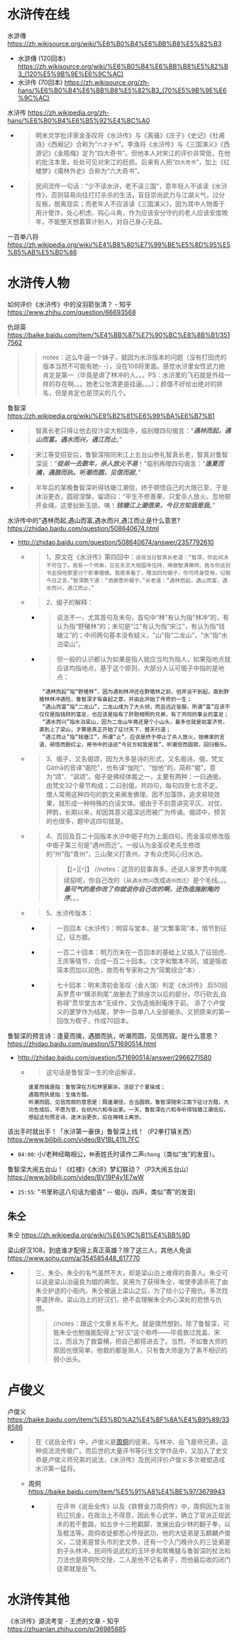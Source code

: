 
# 水浒传在线

水滸傳 https://zh.wikisource.org/wiki/%E6%B0%B4%E6%BB%B8%E5%82%B3
- 水滸傳 (120回本) https://zh.wikisource.org/wiki/%E6%B0%B4%E6%BB%B8%E5%82%B3_(120%E5%9B%9E%E6%9C%AC)
- 水浒传 (70回本) https://zh.wikisource.org/zh-hans/%E6%B0%B4%E6%BB%B8%E5%82%B3_(70%E5%9B%9E%E6%9C%AC)

水浒传 https://zh.wikipedia.org/zh-hans/%E6%B0%B4%E6%B5%92%E4%BC%A0
- > 明末文学批评家金圣叹将《水浒传》与《离骚》《庄子》《史记》《杜甫诗》《西厢记》合称为“`六才子书`”。李渔将《水浒传》与《三国演义》《西游记》《金瓶梅》定为“四大奇书”。但他本人对宋江的评价非常低，在他的批注本里，处处可见对宋江的贬损。后来有人把“`四大奇书`”，加上《红楼梦》《儒林外史》合称为“六大奇书”。
- > 民间流传一句话：“少不读水浒，老不读三国”，意年轻人不该读《水浒传》，否则容易向往打打杀杀的生活，盲目崇尚武力与江湖义气，过分反叛，脱离现实；而老年人不应该读《三国演义》，因为其中人物善于用计使诈，处心积虑、钩心斗角，作为应该安分守约的老人应该安度晚年，不能整天想着算计别人，对自己身心无益。

一百单八将 https://zh.wikipedia.org/wiki/%E4%B8%80%E7%99%BE%E5%8D%95%E5%85%AB%E5%B0%86

# 水浒传人物

如何评价《水浒传》中的没羽箭张清？ - 知乎 https://www.zhihu.com/question/66693568

仇琼英 https://baike.baidu.com/item/%E4%BB%87%E7%90%BC%E8%8B%B1/3517562
>> notes：这么牛逼一个妹子，就因为水浒版本的问题（没有打田虎的版本当然不可能有她- -），没在108将里面。感觉水浒里女性武力她肯定是第一（毕竟是虐了林冲的人。。。PS：水浒里的飞石就是外挂一样的存在啊。。。她老公张清更是挂逼。。。）；颜值不好给出绝对的排名，但是肯定也是顶尖的几个。

鲁智深 https://zh.wikipedia.org/wiki/%E9%B2%81%E6%99%BA%E6%B7%B1
- > 智真长老只得让他去投汴梁大相国寺，临别赠四句偈言：“***遇林而起，遇山而富。遇水而兴，遇江而止***。”
- > 宋江等受招安后，鲁智深陪同宋江上五台山参礼智真长老，智真对鲁智深说：“***徒弟一去数年，杀人放火不易***！”临别再赠四句偈言：“***逢夏而擒，遇腊而执。听潮而圆，见信而寂***。”
- > 半年后的某晚鲁智深听得钱塘江潮信，终于顿悟自己的大限已至，于是沐浴更衣，圆寂涅槃，留颂曰：“平生不修善果，只爱杀人放火。忽地顿开金绳，这里扯断玉锁。咦！***钱塘江上潮信来，今日方知我是我***。”

水浒传中的"遇林而起,遇山而富,遇水而兴,遇江而止是什么意思? https://zhidao.baidu.com/question/508640674.html
- http://zhidao.baidu.com/question/508640674/answer/2357792610
  * > 1、原文在《水浒传》第四回中：`话说当日智真长老道：“智深，你此间决不可住了。我有一个师弟，见在东京大相国寺住持，唤做智清禅师。我与你这封书去投他那里讨个职事僧做。我夜来看了，赠汝四句偈子，你可终身受用，记取今日之言。”智深跪下道：“洒家愿听偈子。”长老道：“遇林而起，遇山而富，遇水而兴，遇江而止。”`
  * > 2、偈子的解释：
    + > 说法不一，尤其首句及末句，首句中“林”有认为指“林冲”的，有认为指“野猪林”的；末句是“江”有认为指“宋江”，有认为指“钱塘江”的；中间两句基本没有疑义，“山”指“二龙山”，“水”指“水泊梁山”。
    + > 但一般的认识都认为如果是指人就应当均为指人，如果指地点就应该均指地点，基于这个原则，大部分人认可偈子中指的是地点：
      ```console
       “遇林而起”指“野猪林”，因为遇到林冲还在野猪林之前，但并谈不到起，直到野猪林林冲遇险，鲁智深才有奋起之意，并由此开始了传奇的一生；
       “遇山而富”指“二龙山”，二龙山成为了大头领，而且远近皆服，所谓“富”应该不仅仅是指钱财的富足，也应该是指有了肝胆相照的兄弟，有了共同的事业的富足；
       “遇水而兴”指水泊梁山，因为二龙山毕竟还是个小山头，最多也就是劫富济贫，直到上了梁山，才算是真正开始了征讨天下，替天行道；
       “遇江而止”指“钱塘江”，所谓“止”，应该是终于停止了杀人放火，按佛家的言语，顿悟而脱红尘，用书中的话说“今日方知我是我”，听潮信而圆寂，回归极乐。
      ```
  * > 3、偈子，又名偈颂，因为大多是诗的形式，又名偈诗。偈，梵文Gāthā的音译“偈陀”，也有译“伽陀”、“伽他”的，简称“偈”，意为“颂”、“讽颂”。偈子是佛经体裁之一，主要有两种：一曰通偈，由梵文32个章节构成；二曰别偈，共四句，每句四至七言不定。 <br> 僧人常用这种四句的韵文来阐发佛理。因不加藻饰，追求易晓效果，就形成一种特殊的白话文体。偈由于不刻意讲究平仄、对仗、押韵，长期以来，却因其意义蕴深远而被广为传诵。偈颂中，预言的也很多，题中这四句就是。
  * > 4、百回及百二十回版本水浒中偈子均为上面四句，而金圣叹修改版中偈子第三句是“遇州而迁”。一般认为金圣叹老先生修改的“州”指“青州”，三山聚义打青州，才有众虎同心归水泊。
    >> 【[:star:][`*`]】 //notes：这货的屁事真多。还说人家罗贯中狗尾续貂呢，你自己改的（从`遇水而兴`改成`遇州而迁`）是个毛线。。。***最可气的是你改了你就说你自己改的啊，还伪造施耐庵的序***。。。
  * > 5、水浒传版本：
    + > 一百回本《水浒传》：明容与堂本，是“文繁事简”本，情节到征辽，征方腊。
    + > 一百二十回本：明万历末在一百回本的基础上又插入了征田虎、王庆等情节，合成一百二十回本。（文字和繁本不同，或是吸收简本而加以润色，故而有专家称之为“简繁综合”本）.
    + > 七十回本：明末清初金圣叹（金人瑞）判定《水浒传》 后50回系罗贯中“横添狗尾”,故删去了排座次以后的部分，尽行砍去,自称得“贯华堂古本”无续作，又伪造施耐庵序于前。 添了个卢俊义的噩梦作为结尾，梦中一百单八人全部被杀。又把原来的第一回改为楔子，作成70回本。

鲁智深的预言诗：逢夏而擒，遇腊而执，听潮而圆，见信而寂。是什么意思？ https://zhidao.baidu.com/question/571690514.html
- http://zhidao.baidu.com/question/571690514/answer/2966271580
  * > 这句话是鲁智深一生的命运解读，
    ```console
    逢夏而擒是指：鲁智深在万松林里厮杀，活捉了个夏侯成；
    遇腊而执是指：生擒方腊。
    听潮而圆、见信而寂的意思是：既逢潮信，合当圆寂。鲁智深随宋江南下征讨方腊，大功告成后，不愿为官，在杭州六和寺出家。一天，鲁智深在六和寺听得钱塘江潮信后，想起这句预言诗，遂沐浴更衣，后在禅椅上离世。
    ```

该出手时就出手！「水浒第一豪侠」鲁智深上线！（P2拳打镇关西） https://www.bilibili.com/video/BV1BL411L7FC
- `04:00`: 小/老种经略相公，`种`表姓氏时读作二声`chong`（类似“虫”的发音）。

鲁智深大闹五台山！《红楼》《水浒》梦幻联动？（P3大闹五台山） https://www.bilibili.com/video/BV19P4y1E7wW
- `25:55`: "书里称这八句话为偈语" -- 偈(ji，四声，类似“寄”的发音)

## 朱仝

朱仝 https://zh.wikipedia.org/wiki/%E6%9C%B1%E4%BB%9D

梁山好汉108，到底谁才配得上真正英雄？除了这三人，其他人免谈 https://www.sohu.com/a/354585448_617770
- > 三、朱仝。朱仝的名气虽然不大，却是梁山泊上难得的良善人。朱仝可以说是梁山泊逼良为娼的典型。吴用为了获得朱仝，唆使李逵杀死了由朱仝护送的小衙内。朱仝被逼上梁山之后，为了给小公子报仇，多次找李逵拼命。梁山泊上的好汉们，绝不会理解朱仝内心深处的悲愤与仇恨。
  >> //notes：跟这个文章关系不大。就是偶然想到，除了鲁智深，可能朱仝也勉强能配得上“好汉”这个称呼——毕竟救过晁盖、宋江，而且为了救雷横，把自己都搭进去了。当然，不如鲁大师的原因也很简单，他救的都是熟人，只有鲁大师是为了素不相识的弱小出头。

# 卢俊义

卢俊义 https://baike.baidu.com/item/%E5%8D%A2%E4%BF%8A%E4%B9%89/338586
- > 在《说岳全传》中，卢俊义是[周侗](https://baike.baidu.com/item/%E5%91%A8%E4%BE%97/3679943)的徒弟，与林冲、岳飞是师兄弟，这种说法流传极广。而后世的大量评书等衍生文学作品中，又加入了史文恭是卢俊义师兄弟的说法，《水浒传》及民间评价卢俊义多次被塑造成水浒第一猛将。
  * 周侗 https://baike.baidu.com/item/%E5%91%A8%E4%BE%97/3679943
    + > 在评书《说岳全传》以及《铁臂金刀周侗传》中，周侗因为主张抗辽抗金，在政治上不得意，因此专心武学，确立了官派正规武术的若干套路，如五步十三枪戳脚，发展出自少林的翻子拳，以及棍法等。周侗收徒都悉心传授武功，他的大徒弟是玉麒麟卢俊义，二徒弟是曾头市的史文恭，还有一个入门晚许久的三徒弟是豹子头林冲，民间传说武松的玉环步和鸳鸯腿与鲁智深的杖法和刀法也是周侗所交授，二人是他不记名弟子，而他最后收的闭门徒弟就是岳飞。

# 水浒传其他

《水浒传》源流考变 - 王虎的文章 - 知乎 https://zhuanlan.zhihu.com/p/36985885

